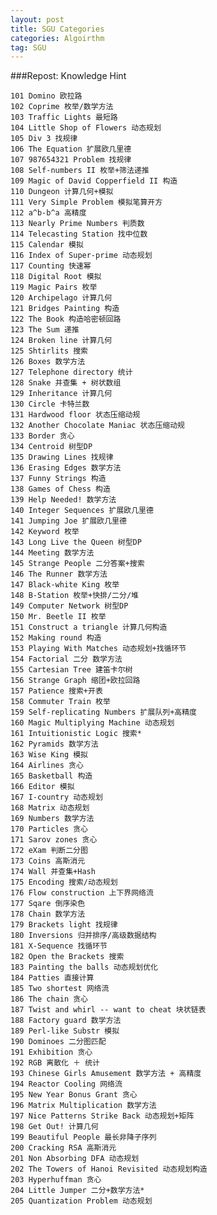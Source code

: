 ```yaml
---
layout: post
title: SGU Categories
categories: Algoirthm
tag: SGU
---
```


###Repost: Knowledge Hint

    101 Domino 欧拉路
    102 Coprime 枚举/数学方法
    103 Traffic Lights 最短路
    104 Little Shop of Flowers 动态规划
    105 Div 3 找规律
    106 The Equation 扩展欧几里德
    107 987654321 Problem 找规律
    108 Self-numbers II 枚举+筛法递推
    109 Magic of David Copperfield II 构造
    110 Dungeon 计算几何+模拟
    111 Very Simple Problem 模拟笔算开方
    112 a^b-b^a 高精度
    113 Nearly Prime Numbers 判质数
    114 Telecasting Station 找中位数
    115 Calendar 模拟
    116 Index of Super-prime 动态规划
    117 Counting 快速幂
    118 Digital Root 模拟
    119 Magic Pairs 枚举
    120 Archipelago 计算几何
    121 Bridges Painting 构造
    122 The Book 构造哈密顿回路
    123 The Sum 递推
    124 Broken line 计算几何
    125 Shtirlits 搜索
    126 Boxes 数学方法
    127 Telephone directory 统计
    128 Snake 并查集 + 树状数组
    129 Inheritance 计算几何
    130 Circle 卡特兰数
    131 Hardwood floor 状态压缩动规
    132 Another Chocolate Maniac 状态压缩动规
    133 Border 贪心
    134 Centroid 树型DP
    135 Drawing Lines 找规律
    136 Erasing Edges 数学方法
    137 Funny Strings 构造
    138 Games of Chess 构造
    139 Help Needed! 数学方法
    140 Integer Sequences 扩展欧几里德
    141 Jumping Joe 扩展欧几里德
    142 Keyword 枚举
    143 Long Live the Queen 树型DP
    144 Meeting 数学方法
    145 Strange People 二分答案+搜索
    146 The Runner 数学方法
    147 Black-white King 枚举
    148 B-Station 枚举+快排/二分/堆
    149 Computer Network 树型DP
    150 Mr. Beetle II 枚举
    151 Construct a triangle 计算几何构造
    152 Making round 构造
    153 Playing With Matches 动态规划+找循环节
    154 Factorial 二分 数学方法
    155 Cartesian Tree 建笛卡尔树
    156 Strange Graph 缩团+欧拉回路
    157 Patience 搜索+开表
    158 Commuter Train 枚举
    159 Self-replicating Numbers 扩展队列+高精度
    160 Magic Multiplying Machine 动态规划
    161 Intuitionistic Logic 搜索*
    162 Pyramids 数学方法
    163 Wise King 模拟
    164 Airlines 贪心
    165 Basketball 构造
    166 Editor 模拟
    167 I-country 动态规划
    168 Matrix 动态规划
    169 Numbers 数学方法
    170 Particles 贪心
    171 Sarov zones 贪心
    172 eXam 判断二分图
    173 Coins 高斯消元
    174 Wall 并查集+Hash
    175 Encoding 搜索/动态规划
    176 Flow construction 上下界网络流
    177 Sqare 倒序染色
    178 Chain 数学方法
    179 Brackets light 找规律
    180 Inversions 归并排序/高级数据结构
    181 X-Sequence 找循环节
    182 Open the Brackets 搜索
    183 Painting the balls 动态规划优化
    184 Patties 直接计算
    185 Two shortest 网络流
    186 The chain 贪心
    187 Twist and whirl -- want to cheat 块状链表
    188 Factory guard 数学方法
    189 Perl-like Substr 模拟
    190 Dominoes 二分图匹配
    191 Exhibition 贪心
    192 RGB 离散化 ＋ 统计
    193 Chinese Girls Amusement 数学方法 + 高精度
    194 Reactor Cooling 网络流
    195 New Year Bonus Grant 贪心
    196 Matrix Multiplication 数学方法
    197 Nice Patterns Strike Back 动态规划+矩阵
    198 Get Out! 计算几何
    199 Beautiful People 最长非降子序列
    200 Cracking RSA 高斯消元
    201 Non Absorbing DFA 动态规划
    202 The Towers of Hanoi Revisited 动态规划构造
    203 Hyperhuffman 贪心
    204 Little Jumper 二分+数学方法*
    205 Quantization Problem 动态规划
